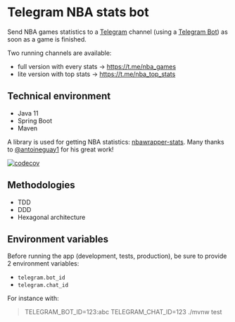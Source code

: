 # Telegram NBA stats bot

Send NBA games statistics to a [Telegram][] channel (using a [Telegram Bot]) as soon as a game is finished.

Two running channels are available:
- full version with every stats → https://t.me/nba_games
- lite version with top stats → https://t.me/nba_top_stats

## Technical environment

* Java 11
* Spring Boot
* Maven

A library is used for getting NBA statistics: [nbawrapper-stats][]. Many thanks to [@antoineguay1][] for his great work!

[![codecov](https://codecov.io/gh/hdurix/nba-stats/branch/master/graph/badge.svg)](https://codecov.io/gh/hdurix/nba-stats)

## Methodologies

* TDD
* DDD
* Hexagonal architecture

## Environment variables

Before running the app (development, tests, production), be sure to provide 2 environment variables:
- `telegram.bot_id`
- `telegram.chat_id`

For instance with:

> TELEGRAM_BOT_ID=123:abc TELEGRAM_CHAT_ID=123 ./mvnw test

[Telegram]: https://telegram.org/
[Telegram Bot]: https://core.telegram.org/bots
[nbawrapper-stats]: https://github.com/antoineguay1/nbawrapper-stats
[@antoineguay1]: https://github.com/antoineguay1
